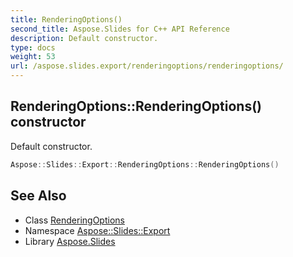 ```yaml
---
title: RenderingOptions()
second_title: Aspose.Slides for C++ API Reference
description: Default constructor.
type: docs
weight: 53
url: /aspose.slides.export/renderingoptions/renderingoptions/
---
```

## RenderingOptions::RenderingOptions() constructor


Default constructor.

```cpp
Aspose::Slides::Export::RenderingOptions::RenderingOptions()
```

## See Also

* Class [RenderingOptions](../)
* Namespace [Aspose::Slides::Export](../../)
* Library [Aspose.Slides](../../../)